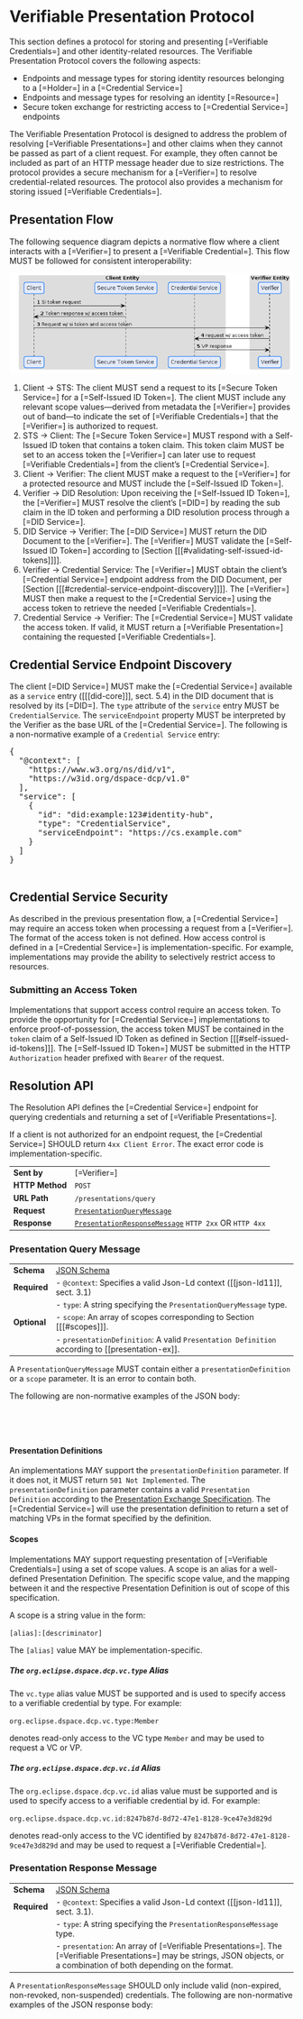 # Verifiable Presentation Protocol

This section defines a protocol for storing and presenting [=Verifiable Credentials=] and other identity-related
resources. The Verifiable Presentation Protocol covers the following aspects:

- Endpoints and message types for storing identity resources belonging to a [=Holder=] in a [=Credential Service=]
- Endpoints and message types for resolving an identity [=Resource=]
- Secure token exchange for restricting access to  [=Credential Service=] endpoints

<aside class="note">
The Verifiable Presentation Protocol is designed to address the problem of resolving [=Verifiable Presentations=] and
other claims when they cannot be passed as part of a client request. For example, they often cannot be included as part
of an HTTP message header due to size restrictions. The protocol provides a secure mechanism for a [=Verifier=] to 
resolve credential-related resources. The protocol also provides a mechanism for storing issued [=Verifiable Credentials=].   
</aside>

## Presentation Flow

The following sequence diagram depicts a normative flow where a client interacts with a [=Verifier=] to present a [=Verifiable Credential=]. This flow MUST be followed for consistent interoperability:

![alt text 2](specifications/auth.flow.png "Presentation Flow")

1. Client → STS: The client MUST send a request to its [=Secure Token Service=] for a [=Self-Issued ID Token=]. 
   The client MUST include any relevant scope values—derived from metadata the [=Verifier=] provides out of band—to 
   indicate the set of [=Verifiable Credentials=] that the [=Verifier=] is authorized to request.
2. STS → Client: The [=Secure Token Service=] MUST respond with a Self-Issued ID token that contains a token claim. 
   This token claim MUST be set to an access token the [=Verifier=] can later use to request [=Verifiable Credentials=] 
   from the client’s [=Credential Service=].
3. Client → Verifier: The client MUST make a request to the [=Verifier=] for a protected resource and MUST include 
   the [=Self-Issued ID Token=].
4. Verifier → DID Resolution: Upon receiving the [=Self-Issued ID Token=], the [=Verifier=] MUST resolve the 
   client’s [=DID=] by reading the sub claim in the ID token and performing a DID resolution process through a [=DID Service=].
5. DID Service → Verifier: The [=DID Service=] MUST return the DID Document to the [=Verifier=]. The [=Verifier=] MUST validate 
   the [=Self-Issued ID Token=] according to [Section [[[#validating-self-issued-id-tokens]]]].
6. Verifier → Credential Service: The [=Verifier=] MUST obtain the client’s [=Credential Service=] endpoint address from the DID Document, 
   per [Section [[[#credential-service-endpoint-discovery]]]]. The [=Verifier=] MUST then make a request to the [=Credential Service=] 
   using the access token to retrieve the needed [=Verifiable Credentials=].
7. Credential Service → Verifier: The [=Credential Service=] MUST validate the access token. If valid, it MUST return a [=Verifiable Presentation=] 
   containing the requested [=Verifiable Credentials=].


## Credential Service Endpoint Discovery

The client [=DID Service=] MUST make the [=Credential Service=] available as a `service` entry ([[[did-core]]], sect.
5.4) in the DID document that is resolved by its [=DID=]. The `type` attribute of the `service` entry MUST be
`CredentialService`. The `serviceEndpoint` property MUST be interpreted by the Verifier as the base URL of
the [=Credential Service=]. The following is a non-normative example of a `Credential Service` entry:

<aside class="example" title="Credential Service Entry in DID document">
    <pre class="json">
{
  "@context": [
    "https://www.w3.org/ns/did/v1",
    "https://w3id.org/dspace-dcp/v1.0"
  ],
  "service": [
    {
      "id": "did:example:123#identity-hub",
      "type": "CredentialService",
      "serviceEndpoint": "https://cs.example.com"
    }
  ]
}
    </pre>
</aside>

## Credential Service Security

As described in the previous presentation flow, a [=Credential Service=] may require an access token when processing a
request from a [=Verifier=]. The format of the access token is not defined. How access control is defined in
a [=Credential Service=] is implementation-specific. For example, implementations may provide the ability to selectively
restrict access to resources.

### Submitting an Access Token

Implementations that support access control require an access token. To provide the opportunity
for [=Credential Service=] implementations to enforce proof-of-possession, the access token MUST be contained in the
`token` claim of a Self-Issued ID Token as defined in Section [[[#self-issued-id-tokens]]]. The [=Self-Issued ID Token=]
MUST be submitted in the HTTP `Authorization` header prefixed with `Bearer` of the request.

## Resolution API

The Resolution API defines the [=Credential Service=] endpoint for querying credentials and returning a set
of [=Verifiable Presentations=].

If a client is not authorized for an endpoint request, the [=Credential Service=] SHOULD return `4xx Client Error`. The
exact error code is implementation-specific.

|                 |                                                                                          |
|-----------------|------------------------------------------------------------------------------------------|
| **Sent by**     | [=Verifier=]                                                                             |
| **HTTP Method** | `POST`                                                                                   |
| **URL Path**    | `/presentations/query`                                                                   |
| **Request**     | [`PresentationQueryMessage`](#presentation-query-message)                                |
| **Response**    | [`PresentationResponseMessage`](#presentation-response-message) `HTTP 2xx` OR `HTTP 4xx` |

### Presentation Query Message

|              |                                                                                                 |
|--------------|-------------------------------------------------------------------------------------------------|
| **Schema**   | [JSON Schema](./resources/presentation/presentation-query-message-schema.json)                  |
| **Required** | - `@context`: Specifies a valid Json-Ld context ([[json-ld11]], sect. 3.1)                      |
|              | - `type`: A string specifying the `PresentationQueryMessage` type.                              |
| **Optional** | - `scope`: An array of scopes corresponding to Section [[[#scopes]]].                           |
|              | - `presentationDefinition`: A valid `Presentation Definition` according to [[presentation-ex]]. |

A `PresentationQueryMessage` MUST contain either a `presentationDefinition` or a `scope` parameter. It is an error to
contain both.

The following are non-normative examples of the JSON body:

<aside class="example" title="PresentationQueryMessage with scope">
    <pre class="json" data-include="./resources/presentation/example/presentation-query-message.json">
    </pre>
</aside>

<aside class="example" title="PresentationQueryMessage with presentationDefinition">
    <pre class="json" data-include="./resources/presentation/example/presentation-query-message-w-presentation-definition.json">
    </pre>
</aside>

#### Presentation Definitions

An implementations MAY support the `presentationDefinition` parameter. If it does not, it MUST return
`501 Not Implemented`. The `presentationDefinition` parameter contains a valid `Presentation Definition`
according to
the [Presentation Exchange Specification](https://identity.foundation/presentation-exchange/spec/v2.0.0/#presentation-definition).
The [=Credential Service=] will use the presentation definition to return a set of matching VPs in the format specified
by the definition.

#### Scopes

Implementations MAY support requesting presentation of [=Verifiable Credentials=] using a set of scope values.
A scope is an alias for a well-defined Presentation Definition. The specific scope value, and the
mapping between it and the respective Presentation Definition is out of scope of this specification.

A scope is a string value in the form:

`[alias]:[descriminator]`

The `[alias]` value MAY be implementation-specific.

##### The `org.eclipse.dspace.dcp.vc.type` Alias

The `vc.type` alias value MUST be supported and is used to specify access to a verifiable credential by type. For
example:

`org.eclipse.dspace.dcp.vc.type:Member`

denotes read-only access to the VC type `Member` and may be used to request a VC or VP.

##### The `org.eclipse.dspace.dcp.vc.id` Alias

The `org.eclipse.dspace.dcp.vc.id` alias value must be supported and is used to specify access to a verifiable
credential by id. For example:

`org.eclipse.dspace.dcp.vc.id:8247b87d-8d72-47e1-8128-9ce47e3d829d`

denotes read-only access to the VC identified by `8247b87d-8d72-47e1-8128-9ce47e3d829d` and may be used to request a
[=Verifiable Credential=].

### Presentation Response Message

|              |                                                                                                                                                                                   |
|--------------|-----------------------------------------------------------------------------------------------------------------------------------------------------------------------------------|
| **Schema**   | [JSON Schema](./resources/presentation/presentation-response-message-schema.json)                                                                                                 |
| **Required** | - `@context`: Specifies a valid Json-Ld context ([[json-ld11]], sect. 3.1).                                                                                                       |
|              | - `type`: A string specifying the `PresentationResponseMessage` type.                                                                                                             |
|              | - `presentation`: An array of [=Verifiable Presentations=]. The [=Verifiable Presentations=] may be strings, JSON objects, or a combination of both depending on the format.</br> |

A `PresentationResponseMessage` SHOULD only include valid (non-expired, non-revoked, non-suspended) credentials.
The following are non-normative examples of the JSON response body:

<aside class="example" title="Presentation Response Message">
    <pre class="json" data-include="./resources/presentation/example/presentation-response-message.json">
    </pre>
</aside>